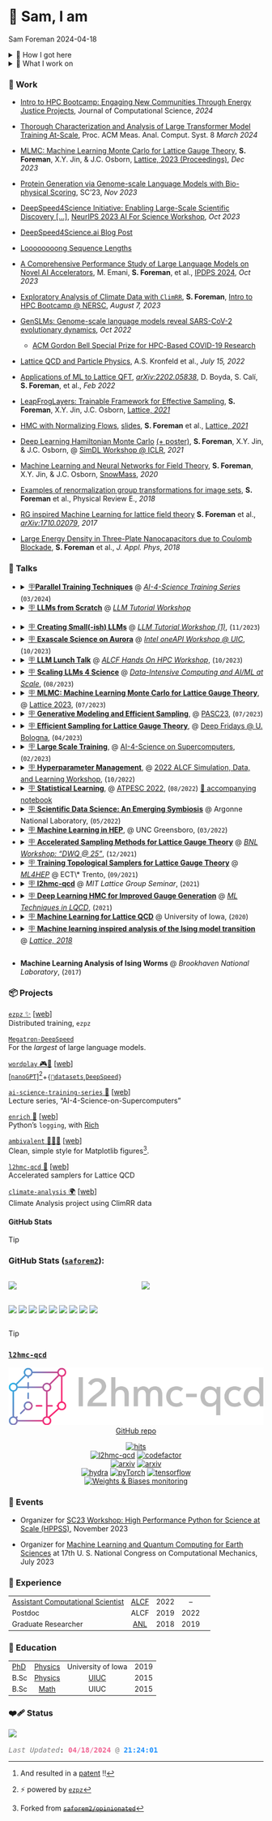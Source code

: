 # 👋 Sam, I am
Sam Foreman
[<span class="orcid-green"></span>](https://orcid.org/0000-0002-9981-0876)
2024-04-18

<div>

</div>

<details closed>
<summary>
📍 How I got here
</summary>

My [current research](https://saforem2.github.io/l2hmc-qcd) focuses on
using deep generative modeling to help build better sampling algorithms
in lattice gauge theory. In particular, I’m interested in building gauge
equivariant neural network architectures and using inductive priors to
incorporate physical symmetries into machine learning models.

I received my PhD in Physics from the University of Iowa in 2019 and my
thesis was on [Learning Better Physics: A Machine Learning Approach to
Lattice Gauge
Theory](https://iro.uiowa.edu/esploro/outputs/doctoral/Learning-better-physics-a-machine-learning/9983776792002771).
Prior to this, I completed two bachelors degrees (Engineering Physics
and Applied Mathematics, 2015) at The University of Illinois at
Urbana-Champaign. My undergraduate dissertation was titled [Energy
Storage in Quantum
Resonators](https://aip.scitation.org/doi/10.1063/1.5009698) and was
supervised by Professor [Alfred
Hübler](https://en.wikipedia.org/wiki/Alfred_H%C3%BCbler) within the
Center for Complex Systems Research at UIUC[^1].

</details>
<details closed>
<summary>
🤔 What I work on
</summary>

As a member of the [AI / ML
Group](https://www.alcf.anl.gov/about/people/group/506) at
[ALCF](https://alcf.anl.gov), I work on:

<div class="flex-container">

<div class="flex-container">

- [AI + Science](https://github.com/saforem2/)

  - [Building better sampling methods for Lattice
    QCD](https://github.com/saforem2/l2hmc-qcd)

  - [GenSLM: Genome-Scale Language
    Models](https://www.biorxiv.org/content/10.1101/2022.10.10.511571v2)

  - [Foundation models for long term climate
    forecasting](https://saforem2.github.io/climate-analysis)

</div>

<div class="flex-container">

- [Scaling Large Language
  Models](https://github.com/saforem2/Megatron-DS-Benchmarking)

- [Optimizing distributed training across thousands of
  GPUs](https://github.com/argonne-lcf/mlprof)

- Building new parallelism techniques for efficient scaling

- Generative modeling (esp. for physical systems)

</div>

</div>

</details>

<div class="panel-tabset">

### 📰 Work

- [Intro to HPC Bootcamp: Engaging New Communities Through Energy
  Justice Projects](https://jocse.org/downloads/jocse-15-1-10.pdf),
  Journal of Computational Science, *2024*

- [Thorough Characterization and Analysis of Large Transformer Model
  Training At-Scale](https://doi.org/10.1145/3639034), Proc. ACM Meas.
  Anal. Comput. Syst. 8 *March 2024*

- [MLMC: Machine Learning Monte Carlo for Lattice Gauge
  Theory](https://arxiv.org/abs/2312.08936), **S. Foreman**, X.Y. Jin, &
  J.C. Osborn, [Lattice, 2023
  (Proceedings)](https://indico.fnal.gov/event/57249/), *Dec 2023*

- [Protein Generation via Genome-scale Language Models with Bio-physical
  Scoring](https://dl.acm.org/doi/abs/10.1145/3624062.3626087), SC’23,
  *Nov 2023*

-  [DeepSpeed4Science Initiative: Enabling Large-Scale Scientific
  Discovery \[…\]](https://arxiv.org/abs/2310.04610), [NeurIPS 2023 AI
  For Science
  Workshop](https://ai4sciencecommunity.github.io/neurips23.html), *Oct
  2023*

  - [ DeepSpeed4Science.ai Blog
    Post](https://deepspeed4science.ai/2023/09/18/model-showcase-genslms/)
  - [ Loooooooong Sequence Lengths](../../qmd/dsblog.qmd)

- [A Comprehensive Performance Study of Large Language Models on Novel
  AI Accelerators](https://arxiv.org/abs/2310.04607), M. Emani, **S.
  Foreman**, et al., [IPDPS 2024](https://www.ipdps.org/), *Oct 2023*

- [Exploratory Analysis of Climate Data with
  `ClimRR`](https://saforem2.github.io/climate-analysis), **S.
  Foreman**, [Intro to HPC Bootcamp @
  NERSC](https://github.com/NERSC/intro-HPC-bootcamp-2023), *August 7,
  2023*

- [GenSLMs: Genome-scale language models reveal SARS-CoV-2 evolutionary
  dynamics](https://www.biorxiv.org/content/10.1101/2022.10.10.511571v1.abstract),
  *Oct 2022*

  - [ ACM Gordon Bell Special Prize for HPC-Based COVID-19
    Research](https://www.acm.org/media-center/2022/november/gordon-bell-special-prize-covid-research-2022)

- [Lattice QCD and Particle Physics](https://arxiv.org/abs/2207.07641),
  A.S. Kronfeld et al., *July 15, 2022*

- [Applications of ML to Lattice QFT](https://arxiv.org/abs/2202.05838),
  [*arXiv:2202.05838*](https://arxiv.org/abs/2202.05838), D. Boyda, S.
  Calí, **S. Foreman**, et al., *Feb 2022*

- [LeapFrogLayers: Trainable Framework for Effective
  Sampling](https://arxiv.org/abs/2112.01582), **S. Foreman**, X.Y. Jin,
  J.C. Osborn, [Lattice, *2021*](https://indico.cern.ch/event/1006302)

- [HMC with Normalizing Flows](https://arxiv.org/abs/2112.01586),
  [slides](https://indico.cern.ch/event/1006302/contributions/4380743/),
  **S. Foreman** et al., [Lattice,
  *2021*](https://indico.cern.ch/event/1006302/)

- [Deep Learning Hamiltonian Monte
  Carlo](https://arxiv.org/abs/2105.03418) [(+
  poster)](https://simdl.github.io/posters/57-supp_DLHMC_Foreman_SimDL-ICLR2021_poster1.pdf),
  **S. Foreman**, X.Y. Jin, & J.C. Osborn, @ [SimDL Workshop @
  ICLR](https://simdl.github.io/), *2021*

- [Machine Learning and Neural Networks for Field
  Theory](https://bit.ly/snowmass_ml2020), **S. Foreman**, X.Y. Jin, &
  J.C. Osborn, [SnowMass](https://snowmass21.org/), *2020*

- [Examples of renormalization group transformations for image
  sets](https://journals.aps.org/pre/abstract/10.1103/PhysRevE.98.052129),
  **S. Foreman** et al., Physical Review E., *2018*

- [RG inspired Machine Learning for lattice field
  theory](https://arxiv.org/abs/1710.02079) **S. Foreman** et al.,
  [*arXiv:1710.02079*](https://www.arxiv.or/abs/1710.02079), *2017*

- [Large Energy Density in Three-Plate Nanocapacitors due to Coulomb
  Blockade](https://doi.org/10.1063/1.5009698), **S. Foreman** et al.,
  *J. Appl. Phys*, *2018*

### 🎤 Talks

- <details closed>
  <summary>
  <a
      href="https://saforem2.github.io/parallel-training-slides">🪧<strong>Parallel
  Training Techniques</strong></a> @ <a
      href="https://github.com/argonne-lcf/ai-science-training-series/tree/main/06_parallel_training"><i>AI-4-Science
  Training Series</i></a> (<code>03/2024</code>)
  </summary>
  <iframe loading="lazy" allow="picture-in-picture" src="https://saforem2.github.io/parallel-training-slides" title="🪧 Parallel
    Training Techniques" width="100%" align="center" height="500" frameborder="0" webkitallowfullscreen mozallowfullscreen allowfullscreen style="border-radius:0.25rem;border:none;align:center;">
  <p>
  Your browser does not support iframes.
  </p>
  </iframe>
  </details>

- <details closed>
  <summary>
  <a href="https://saforem2.github.io/llm-workshop-talk">🪧 <strong>LLMs
  from Scratch</strong></a> @ <a
      href="https://github.com/argonne-lcf/llm-workshop"><i>LLM Tutorial
  Workshop</i></a>
  </summary>
  <iframe loading="lazy" allow="picture-in-picture" src="https://saforem2.github.io/llm-workshop-talk" title="🪧 LLMs from
    Scratch" width="100%" align="center" height="500" frameborder="0" webkitallowfullscreen mozallowfullscreen allowfullscreen style="border-radius:0.25rem;border:none;align:center;">
  <p>
  Your browser does not support iframes.
  </p>
  </iframe>
  </details>

<!-- - <details closed> -->
<!--   <summary> -->
<!--     <a href="https://saforem2.github.io/llm-workshop-talk">🪧 <strong>LLMs from Scratch</strong></a> @ <a href="https://github.com/argonne-lcf/llm-workshop" target="_blank" rel="noopener noreferrer"><i>LLM Tutorial Workshop</i></a> (<code>02/2024</code>) -->
<!--   </summary> -->
<!--   <iframe loading="lazy" allow="picture-in-picture" src="https://saforem2.github.io/llm-workshop-talk" title="🪧 LLMs from Scratch" width="100%" align="center" height="500" frameborder="0" webkitallowfullscreen mozallowfullscreen allowfullscreen style="border-radius:0.25rem;border:none;align:center;"> -->
<!--     <p>Your browser does not support iframes.</p> -->
<!--   </iframe> -->
<!--   </details> -->

- <details closed>
  <summary>
  <a href="https://github.com/saforem2/LLM-tutorial">🪧 <strong>Creating
  Small(-ish) LLMs</strong></a> @
  <a href="https://github.com/brettin/llm_tutorial"><em>LLM Tutorial
  Workshop (1)</em></a>, (<code>11/2023</code>)
  </summary>
  <iframe loading="lazy" allow="picture-in-picture" src="https://saforem2.github.io/LLM-tutorial" title="🪧 Creating Small(-ish) LLMs" width="100%" align="center" height="500" frameborder="0" webkitallowfullscreen mozallowfullscreen allowfullscreen style="border-radius:0.25rem;border:none;align:center;">
  <p>
  Your browser does not support iframes.
  </p>
  </iframe>
  </details>

- <details closed>
  <summary>
  <a href="https://saforem2.github.io/oneapi-talk"> 🪧 <strong>Exascale
  Science on Aurora</strong></a> @
  <a href="https://www.alcf.anl.gov/events/alcf-hands-hpc-workshop"><em>Intel
  oneAPI Workshop @ UIC</em></a>, (<code>10/2023</code>)
  </summary>
  <iframe loading="lazy" allow="picture-in-picture" src="https://saforem2.github.io/oneapi-talk" title="🪧 Exascale Science on Aurora" width="100%" align="center" height="500" frameborder="0" style="border-radius:0.25rem;border:none;align:center;">
  <p>
  Your browser does not support iframes.
  </p>
  </iframe>
  </details>

- <details closed>
  <summary>
  <a href="https://saforem2.github.io/llm-lunch-talk">🪧 <strong>LLM
  Lunch Talk</strong></a> @
  <a href="https://www.alcf.anl.gov/events/alcf-hands-hpc-workshop"><em>ALCF
  Hands On HPC Workshop</em></a>, (<code>10/2023</code>)
  </summary>
  <iframe loading="lazy" allow="picture-in-picture" src="https://saforem2.github.io/llm-lunch-talk/#/section" title="🪧 LLMs on Polaris" width="100%" align="center" height="500" frameborder="0" webkitallowfullscreen mozallowfullscreen allowfullscreen style="border-radius:0.25rem;border:none;align:center;">
  <p>
  Your browser does not support iframes.
  </p>
  </iframe>
  </details>

- <details closed>
  <summary>
  <a href="https://saforem2.github.io/scaling4science">🪧
  <strong>Scaling LLMs 4 Science</strong></a> @
  <a href="https://events.cels.anl.gov/event/426/overview"><em>Data-Intensive
  Computing and AI/ML at Scale</em></a>, (<code>08/2023</code>)
  </summary>
  <iframe loading="lazy" allow="picture-in-picture" src="https://saforem2.github.io/scaling4science/#/section" title="🪧 Scaling LLMs for Science and Ongoing Collaborations" width="100%" align="center" height="500" frameborder="0" webkitallowfullscreen mozallowfullscreen allowfullscreen style="border-radius:0.25rem;border:none;align:center;">
  <p>
  Your browser does not support iframes.
  </p>
  </iframe>
  </details>

- <details closed>
  <summary>
  <a href="https://saforem2.github.io/lattice23">🪧 <strong>MLMC:
  Machine Learning Monte Carlo for Lattice Gauge Theory</strong></a>, @
  <a href="https://mlmc2022.github.io/">Lattice 2023</a>,
  (<code>07/2023</code>)
  </summary>
  <iframe loading="lazy" allow="picture-in-picture" src="https://saforem2.github.io/lattice23/#/title-slide" title="🪧 MLMC: Machine Learning Monte Carlo" width="100%" align="center" height="500" frameborder="0" webkitallowfullscreen mozallowfullscreen allowfullscreen style="border-radius:0.25rem;border:none;align:center;">
  <p>
  Your browser does not support iframes.
  </p>
  </iframe>
  </details>

- <details closed>
  <summary>
  <a href="https://saforem2.github.io/lqcd-pasc23/">🪧
  <strong>Generative Modeling and Efficient Sampling</strong></a>, @
  <a href="https://pasc23.pasc-conference.org/">PASC23</a>,
  (<code>07/2023</code>)
  </summary>
  <iframe loading="lazy" allow="picture-in-picture" src="https://saforem2.github.io/lqcd-pasc23/" title="🪧 Generative Modeling and Efficient Sampling" width="100%" align="center" height="500" frameborder="0" webkitallowfullscreen mozallowfullscreen allowfullscreen style="border-radius:0.25rem;border:none;align:center;">
  <p>
  Your browser does not support iframes.
  </p>
  </iframe>
  </details>

- <details closed>
  <summary>
  <a href="https://saforem2.github.io/deep-fridays">🪧 <strong>Efficient
  Sampling for Lattice Gauge Theory</strong></a>, @
  <a href="https://www.cs.unibo.it/~asperti/deep_fridays.html">Deep
  Fridays @ U. Bologna</a>, (<code>04/2023</code>)
  </summary>
  <iframe loading="lazy" allow="picture-in-picture" src="https://saforem2.github.io/deep-fridays/" title="🪧 Efficient Sampling for Lattice Gauge Theory" width="100%" align="center" height="500" frameborder="0" webkitallowfullscreen mozallowfullscreen allowfullscreen style="border-radius:0.25rem;border:none;align:center;">
  <p>
  Your browser does not support iframes.
  </p>
  </iframe>
  </details>

- <details closed>
  <summary>
  <a href="https://saforem2.github.io/ai4sci-large-scale-training">🪧
  <strong>Large Scale Training</strong></a>, @
  <a href="https://github.com/argonne-lcf/ai-science-training-series">AI-4-Science
  on Supercomputers</a>, (<code>02/2023</code>)
  </summary>
  <iframe loading="lazy" allow="picture-in-picture" src="https://saforem2.github.io/ai4sci-large-scale-training/#" title="🪧 Large Scale Training" width="100%" align="center" height="500" frameborder="0" webkitallowfullscreen mozallowfullscreen allowfullscreen style="border-radius:0.25rem;border:none;align:center;">
  <p>
  Your browser does not support iframes.
  </p>
  </iframe>
  </details>

- <details closed>
  <summary>
  <a href="https://saforem2.github.io/hparam-management-sdl2022">🪧
  <strong>Hyperparameter Management</strong></a>, @
  <a href="https://www.alcf.anl.gov/events/2022-alcf-simulation-data-and-learning-workshop">2022
  ALCF Simulation, Data, and Learning Workshop</a>,
  (<code>10/2022</code>)
  </summary>
  <iframe loading="lazy" allow="picture-in-picture" src="https://saforem2.github.io/hparam-management-sdl2022" title="🪧 Hyperparameter Management" width="100%" align="center" height="500" frameborder="0" webkitallowfullscreen mozallowfullscreen allowfullscreen style="border-radius:0.25rem;border:none;align:center;">
  <p>
  Your browser does not support iframes.
  </p>
  </iframe>
  </details>

- <details closed>
  <summary>
  <a href="https://saforem2.github.io/ATPESC-StatisticalLearning">🪧
  <strong>Statistical Learning</strong></a>, @
  <a href="https://extremecomputingtraining.anl.gov/">ATPESC 2022</a>,
  (<code>08/2022</code>)
  <a href="https://github.com/argonne-lcf/ATPESC_MachineLearning/blob/master/00_statisticalLearning/src/atpesc/notebooks/statistical_learning.ipynb">📕
  accompanying notebook</a>
  </summary>
  <iframe loading="lazy" allow="picture-in-picture" src="https://saforem2.github.io/ATPESC-StatisticalLearning/#/" title="🪧 Statistical Learning" width="100%" align="center" height="500" frameborder="0" webkitallowfullscreen mozallowfullscreen allowfullscreen style="border-radius:0.25rem;border:none;align:center;">
  <p>
  Your browser does not support iframes.
  </p>
  </iframe>
  </details>

- <details closed>
  <summary>
  <a href="https://saforem2.github.io/anl-job-talk/">🪧
  <strong>Scientific Data Science: An Emerging Symbiosis</strong></a> @
  Argonne National Laboratory, (<code>05/2022</code>)
  </summary>
  <iframe loading="lazy" allow="picture-in-picture" src="https://saforem2.github.io/anl-job-talk" title="🪧 Scientific Data Science" width="100%" align="center" height="500" frameborder="0" webkitallowfullscreen mozallowfullscreen allowfullscreen style="border-radius:0.25rem;border:none;align:center;">
  <p>
  Your browser does not support iframes.
  </p>
  </iframe>
  </details>

- <details closed>
  <summary>
  <a href="https://saforem2.github.io/physicsSeminar">🪧 <strong>Machine
  Learning in HEP</strong></a>, @ UNC Greensboro, (<code>03/2022</code>)
  </summary>
  <iframe loading="lazy" allow="picture-in-picture" src="https://saforem2.github.io/physicsSeminar" title="🪧 Machine Learning in HEP" width="100%" align="center" height="300" frameborder="0" webkitallowfullscreen mozallowfullscreen allowfullscreen style="border:none;border-radius:0.25rem;">
  <p>
  Your browser does not support iframes.
  </p>
  </iframe>
  </details>

- <details closed>
  <summary>
  <a href="https://saforem2.github.io/l2hmc-dwq25/">🪧
  <strong>Accelerated Sampling Methods for Lattice Gauge
  Theory</strong></a> @
  <a href="https://indico.bnl.gov/event/13576/"><em>BNL Workshop: “DWQ @
  25”</em></a>, (<code>12/2021</code>)
  </summary>
  <iframe loading="lazy" allow="picture-in-picture" src="https://saforem2.github.io/l2hmc-dwq25/" title="🪧 Accelerated Sampling Methods for Lattice Gauge Theory" width="100%" align="center" height="500" frameborder="0" webkitallowfullscreen mozallowfullscreen allowfullscreen style="border-radius:0.25rem;border:none;align:center;">
  <p>
  Your browser does not support iframes.
  </p>
  </iframe>
  </details>

- <details closed>
  <summary>
  <a href="https://saforem2.github.io/l2hmc_talk_ect2021/">🪧
  <strong>Training Topological Samplers for Lattice Gauge
  Theory</strong></a> @
  <a href="https://indico.ectstar.eu/event/77/contributions/2349/"><em>ML4HEP</em></a>
  @ ECT\* Trento, (<code>09/2021</code>)
  </summary>
  <iframe loading="lazy" allow="picture-in-picture" src="https://saforem2.github.io/l2hmc_talk_ect2021" title="🪧 Training Topological Samplers for Lattice Gauge Theory" width="100%" align="center" height="500" frameborder="0" webkitallowfullscreen mozallowfullscreen allowfullscreen style="border-radius:0.25rem;border:none;align:center;">
  <p>
  Your browser does not support iframes.
  </p>
  </iframe>
  </details>

- <details closed>
  <summary>
  <a href="https://github.com/saforem2/l2hmc-qcd">🪧
  <strong>l2hmc-qcd</strong></a> @ <em>MIT Lattice Group Seminar</em>,
  (<code>2021</code>)
  </summary>
  </details>

- <details closed>
  <summary>
  <a href="https://bit.ly/mainz21">🪧 <strong>Deep Learning HMC for
  Improved Gauge Generation</strong></a> @
  <a href="https://bit.ly/mainz21_overview"><em>ML Techniques in
  LQCD</em></a>, (<code>2021</code>)
  </summary>
  <iframe loading="lazy" allow="picture-in-picture" src="https://bit.ly/mainz21" title="🪧 Deep Learning HMC for Improved Gauge Generation" width="100%" align="center" height="500" frameborder="0" webkitallowfullscreen mozallowfullscreen allowfullscreen style="border-radius:0.25rem;border:none;align:center;">
  <p>
  Your browser does not support iframes.
  </p>
  </iframe>
  </details>

- <details closed>
  <summary>
  <a href="https://slides.com/samforeman/l2hmc-qcd-93bc0c">🪧
  <strong>Machine Learning for Lattice QCD</strong></a> @ University of
  Iowa, (<code>2020</code>)
  </summary>
  </details>

- <details closed>
  <summary>
  <a href="https://bit.ly/latt2018">🪧 <strong>Machine learning inspired
  analysis of the Ising model transition</strong></a> @
  <a href="https://indico.fnal.gov/event/15949/overview"><em>Lattice,
  2018</em></a>
  </p>
  </summary>
  <iframe loading="lazy" allow="picture-in-picture" src="https://slides.com/samforeman/l2hmc-qcd-93bc0c" title="🪧 Machine Learning for Lattice QCD" width="100%" align="center" height="500" frameborder="0" webkitallowfullscreen mozallowfullscreen allowfullscreen style="border-radius:0.25rem;border:none;align:center;">
  <p>
  Your browser does not support iframes.
  </p>
  </iframe>
  </details>

- **Machine Learning Analysis of Ising Worms** @ *Brookhaven National
  Laboratory*, (`2017`)

### 📦 Projects

<div class="flex-container" style="margin-top: 1em;">

<div class="flex-container">

[ `ezpz` ✨](https://github.com/saforem2/ezpz) \[[web](https://saforem2.github.io/ezpz)\]  
Distributed training, `ezpz`

[ `Megatron-DeepSpeed`](https://github.com/argonne-lcf/Megatron-DeepSpeed)  
For the *largest* of large language models.

[ `wordplay` 🎮💬](https://github.com/saforem2/wordplay) \[[web](https://saforem2.github.io/wordplay)\]  
\[[`nanoGPT`](https://github.com/saforem2/nanoGPT)\][^2]+`{🤗`[`datasets`](https://huggingface.co/datasets),[`DeepSpeed`](https://github.com/microsoft/DeepSpeed)`}`

[ `ai-science-training-series` 📝](https://github.com/argonne-lcf/ai-science-training-series) \[[web](https://www.alcf.anl.gov/alcf-ai-science-training-series)\]  
Lecture series, “AI-4-Science-on-Supercomputers”

</div>

<div class="flex-container">

[ `enrich` 💸](https://github.com/saforem2/enrich) \[[web](https://saforem2.github.io/enrich)\]  
Python’s `logging`, with [Rich](https://github.com/Textualize/rich)

[ `ambivalent` 🤷🏻‍♂️](https://github.com/saforem2/ambivalent) \[[web](https://saforem2.github.io/ambivalent)\]  
Clean, simple style for Matplotlib figures[^3].

[ `l2hmc-qcd` 🔲](https://github.com/saforem2/l2hmc-qcd) \[[web](https://saforem2.github.io/l2hmc-qcd)\]  
Accelerated samplers for Lattice QCD

[ `climate-analysis` 🌍](https://github.com/saforem2/climate-analysis) \[[web](https://saforem2.github.io/climate-analysis)\]  
Climate Analysis project using ClimRR data

</div>

</div>

#### <span class="yellow-text"></span> GitHub Stats

> [!TIP]
>
> ### <span class="yellow-text"><span class="quarto-shortcode__" data-is-shortcode="1" data-raw="{{&lt; fa brands github &gt;}}"><span class="quarto-shortcode__-param" data-is-shortcode="1" data-value="fa" data-raw="fa"></span> <span class="quarto-shortcode__-param" data-is-shortcode="1" data-value="brands" data-raw="brands"></span> <span class="quarto-shortcode__-param" data-is-shortcode="1" data-value="github" data-raw="github"></span></span></span> <span class="dim-text">GitHub Stats</span> <span class="dim-text">([`saforem2`](https://github.com/saforem2)):</span>
>
> <div class="columns"
> style="display: flex; flex-direction: row; align-items: center; text-align:left;">
>
> <div class="column" style="text-align: left;">
>
> [![](https://github-readme-stats.vercel.app/api?username=saforem2&theme=transparent&text_color=838383&hide_border=true&rank_icon=percentile.png)](https://github.com/saforem2)
>
> </div>
>
> <div class="column" style="text-align:left;">
>
> [![](https://github-readme-stats.vercel.app/api/wakatime?username=saforem2&hide_border=true&layout=compact&theme=transparent&text_color=838383.png)](https://github.com/saforem2/)
>
> </div>
>
> </div>
>
> <div class="img-container"
> style="text-align:center; display: flex; margin-left: auto; margin-right: auto;">
>
> [![](https://github-readme-stats.vercel.app/api/pin/?username=saforem2&repo=l2hmc-qcd&theme=transparent&include_all_commits=true&hide_border=true&text_color=838383&title_color=838383.png)](https://github.com/saforem2/l2hmc-qcd)
> [![](https://github-readme-stats.vercel.app/api/pin/?username=saforem2&repo=lattice23&theme=transparent&show_icons=true&include_all_commits=true&hide_border=true&text_color=838383&title_color=838383.png)](https://github.com/saforem2/lattice23)
> [![](https://github-readme-stats.vercel.app/api/pin/?username=saforem2&repo=lqcd-pasc23&theme=transparent&show_icons=true&include_all_commits=true&hide_border=true&text_color=838383&title_color=838383.png)](https://github.com/saforem2/lqcd-pasc23)
> [![](https://github-readme-stats.vercel.app/api/pin/?username=nftqcd&repo=fthmc&theme=transparent&show_icons=true&include_all_commits=true&hide_border=true&text_color=838383&title_color=838383.png)](https://github.com/nftqcd/fthmc)
> [![](https://github-readme-stats.vercel.app/api/pin/?username=argonne-lcf&repo=CompPerfWorkshop&theme=transparent&show_icons=true&include_all_commits=true&hide_border=true&text_color=838383.png)](https://github.com/argonne-lcf/CompPerfWorkshop)
> [![](https://github-readme-stats.vercel.app/api/pin/?username=argonne-lcf&repo=ai-science-training-series&theme=transparent&show_icons=true&include_all_commits=true&hide_border=true&text_color=838383&title_color=838383.png)](https://github.com/argonne-lcf/ai-science-training-series)
> [![](https://github-readme-stats.vercel.app/api/pin/?username=argonne-lcf&repo=mlprof&theme=transparent&show_icons=true&include_all_commits=true&hide_border=true&text_color=838383&title_color=838383.png)](https://github.com/argonne-lcf/mlprof)
> [![](https://github-readme-stats.vercel.app/api/pin/?username=argonne-lcf&repo=user-guides&theme=transparent&show_icons=true&include_all_commits=true&hide_border=true&text_color=838383&title_color=838383.png)](https://github.com/argonne-lcf/user-guides)
> [![](https://github-readme-stats.vercel.app/api/pin/?username=saforem2&repo=personal_site&theme=transparent&show_icons=true&include_all_commits=true&hide_border=true&icon_color=838383&title_color=838383.png)](https://github.com/saforem2/personal_site)
>
> <!-- [![github](https://github-readme-stats.vercel.app/api/pin/?username=saforem2&repo=l2hmc-qcd&theme=transparent&include_all_commits=true&hide_border=true&icon_color=#00CCFF&title_color=#00CCFF&bg_color=#1c1c1c)](https://github.com/saforem2/l2hmc-qcd) -->
> <!-- <a href="https://github.com/saforem2/lattice23"><img src="https://github-readme-stats.vercel.app/api/pin/?username=saforem2&repo=lattice23&theme=transparent&show_icons=true&include_all_commits=true&hide_border=true&icon_color=#00CCFF&title_color=#00CCFF&bg_color=#1c1c1c" /></a> -->
> <!-- <a href="https://github.com/nftqcd/fthmc"><img src="https://github-readme-stats.vercel.app/api/pin/?username=nftqcd&repo=fthmc&theme=transparent&show_icons=true&include_all_commits=true&hide_border=true&icon_color=#00CCFF&title_color=#00CCFF&bg_color=#1c1c1c" /></a> -->
> <!-- <a href="https://github.com/saforem2/climate-analysis"><img src="https://github-readme-stats.vercel.app/api/pin/?username=saforem2&repo=climate-analysis&theme=transparent&show_icons=true&include_all_commits=true&hide_border=true&icon_color=#00CCFF&title_color=#00CCFF&bg_color=#1c1c1c" /></a> -->
> <!-- <a href="https://github.com/argonne-lcf/ai-science-training-series"><img src="https://github-readme-stats.vercel.app/api/pin/?username=argonne-lcf&repo=ai-science-training-series&theme=transparent&show_icons=true&include_all_commits=true&hide_border=true&icon_color=#00CCFF&title_color=#00CCFF&bg_color=#1c1c1c" /></a> -->
> <!-- <a href="https://github.com/argonne-lcf/mlprof"><img src="https://github-readme-stats.vercel.app/api/pin/?username=argonne-lcf&repo=mlprof&theme=transparent&show_icons=true&include_all_commits=true&hide_border=true&icon_color=#00CCFF&title_color=#00CCFF&bg_color=#1c1c1c" /></a> -->
> <!-- <a href="https://github.com/argonne-lcf/user-guides"><img src="https://github-readme-stats.vercel.app/api/pin/?username=argonne-lcf&repo=user-guides&theme=transparent&show_icons=true&include_all_commits=true&hide_border=true&icon_color=#00CCFF&title_color=#00CCFF&bg_color=#1c1c1c" /></a> -->
> <!-- <a href="https://github.com/saforem2/personal_site"><img src="https://github-readme-stats.vercel.app/api/pin/?username=saforem2&repo=personal_site&theme=transparent&show_icons=true&include_all_commits=true&hide_border=true&icon_color=#00CCFF&title_color=#00CCFF&bg_color=#1c1c1c" /></a> -->
>
> </div>
>
> > [!TIP]
> >
> > ### [`l2hmc-qcd`](https://saforem2.github.io/l2hmc-qcd)
> >
> > <div style="text-align:center;">
> >
> > [![](https://raw.githubusercontent.com/saforem2/l2hmc-qcd/main/assets/logo-small.svg)](https://saforem2.github.io/l2hmc-qcd)  
> > [ GitHub repo](https://github.com/saforem2/l2hmc-qcd)
> >
> > <!-- <a href="https://github.com/saforem2/l2hmc-qcd"><img src="https://github-readme-stats.vercel.app/api/pin/?username=saforem2&repo=l2hmc-qcd&theme=transparent&include_all_commits=true&hide_border=true&icon_color=#00CCFF&title_color=#00CCFF&bg_color=#1c1c1c" /></a> -->
> > <!-- ![l2hmc-qcd](https://github.com/saforem2/saforem2/blob/main/assets/l2hmc-qcd-small.svg) -->
> >
> > <a href="https://hits.seeyoufarm.com"><img alt="hits" src="https://hits.seeyoufarm.com/api/count/incr/badge.svg?url=https%3A%2F%2Fgithub.com%2Fsaforem2%2Fl2hmc-qcd&count_bg=%2300CCFF&title_bg=%23555555&icon=&icon_color=%23111111&title=👋&edge_flat=false"></a>  
> > <a href="https://github.com/saforem2/l2hmc-qcd/"><img alt="l2hmc-qcd" src="https://img.shields.io/badge/-l2hmc--qcd-252525?style=flat&logo=github&labelColor=gray"></a>
> > <a href="https://www.codefactor.io/repository/github/saforem2/l2hmc-qcd"><img alt="codefactor" src="https://www.codefactor.io/repository/github/saforem2/l2hmc-qcd/badge"></a>
> > <br>
> > <a href="https://arxiv.org/abs/2112.01582"><img alt="arxiv" src="https://img.shields.io/badge/arXiv-2112.01582-B31B1B.svg"></a>
> > <a href="https://arxiv.org/abs/2105.03418"><img alt="arxiv" src="https://img.shields.io/badge/arXiv-2105.03418-B31B1B.svg"></a>
> > <br>
> > <a href="https://hydra.cc"><img alt="hydra" src="https://img.shields.io/badge/Config-Hydra-89b8cd"></a>
> > <a href="https://pytorch.org/get-started/locally/"><img alt="pyTorch" src="https://img.shields.io/badge/PyTorch-ee4c2c?logo=pytorch&logoColor=white"></a>
> > <a href="https://www.tensorflow.org"><img alt="tensorflow" src="https://img.shields.io/badge/TensorFlow-%23FF6F00.svg?&logo=TensorFlow&logoColor=white"></a>
> > <br>
> > [<img src="https://raw.githubusercontent.com/wandb/assets/main/wandb-github-badge-28.svg" alt="Weights & Biases monitoring" height=20>](https://wandb.ai/l2hmc-qcd/l2hmc-qcd)
> >
> > </div>

### 🎪 Events

- Organizer for [SC23 Workshop: High Performance Python for Science at
  Scale (HPPSS)](https://hppss.github.io/SC23/), November 2023

- Organizer for [Machine Learning and Quantum Computing for Earth
  Sciences](https://17.usnccm.org/702) at 17th U. S. National Congress
  on Computational Mechanics, July 2023

### 👔 Experience

|                                                                                    |                              |      |      |     |
|:-----------------------------------------------------------------------------------|:----------------------------:|:----:|:----:|:---:|
| [Assistant Computational Scientist](https://alcf.anl.gov/about/people/sam-foreman) | [ALCF](https://alcf.anl.gov) | 2022 |  –   |     |
| Postdoc                                                                            |             ALCF             | 2019 | 2022 |     |
| Graduate Researcher                                                                |    [ANL](https://anl.gov)    | 2018 | 2019 |     |

### 🎒 Education

|                                       |                                                                                            |                               |      |
|:--------------------------------------|:------------------------------------------------------------------------------------------:|:-----------------------------:|:----:|
| [PhD](https://bit.ly/sam-foreman-phd) |                 [Physics](https://physics.uiowa.edu/graduate/phd-physics)                  |      University of Iowa       | 2019 |
| B.Sc                                  | [Physics](https://grainger.illinois.edu/academics/undergraduate/majors-and-minors/physics) | [UIUC](https://illinois.edu/) | 2015 |
| B.Sc                                  |                             [Math](https://math.illinois.edu/)                             |             UIUC              | 2015 |

### ❤️‍🩹 Status

![](https://hits.seeyoufarm.com/api/count/incr/badge.svg?url=https%3A%2F%2Fsamforeman.me%2Fqmd%2Fhome-alt%2F&count_bg=%2300CCFF&title_bg=%23303030&icon=&icon_color=%23E7E7E7&title=hits&edge_flat=false)

<pre style="white-space:pre;overflow-x:auto;line-height:normal;font-family:Menlo,'DejaVu Sans Mono',consolas,'Courier New',monospace"><span style="color: #7f7f7f; text-decoration-color: #7f7f7f; font-style: italic">Last Updated</span>: <span style="color: #f06292; text-decoration-color: #f06292; font-weight: bold">04</span><span style="color: #f06292; text-decoration-color: #f06292">/</span><span style="color: #f06292; text-decoration-color: #f06292; font-weight: bold">18</span><span style="color: #f06292; text-decoration-color: #f06292">/</span><span style="color: #f06292; text-decoration-color: #f06292; font-weight: bold">2024</span> <span style="color: #7f7f7f; text-decoration-color: #7f7f7f">@</span> <span style="color: #1a8fff; text-decoration-color: #1a8fff; font-weight: bold">21:24:01</span>
</pre>
<!-- ::: {.callout-tip icon=false title='[❤️‍🩹 Status]{style="color: #FF5252;"}' collapse="false" style="text-align: left!important; width:100%; border: none!important; border-left: 2px solid var(--red-sf)!important; border-radius: 0pt!importtant; background-color: var(--bg-transparent); opacity:100%;"} -->
<!-- <p align="center"> -->
<!--   https://samforeman.me/qmd/home-alt/ -->
<!-- <a href="https://hits.seeyoufarm.com"><img align="center" src="https://hits.seeyoufarm.com/api/count/incr/badge.svg?url=https%3A%2F%2Fsamforeman.me%2Fqmd%2Fhome-alt%2F&count_bg=%2300CCFF&title_bg=%23303030&icon=&icon_color=%23E7E7E7&title=hits&edge_flat=false"/></a> -->
<!-- </p> -->
<!-- ::: -->

</div>

[^1]: And resulted in a
    [patent](https://scholar.google.com/citations?view_op=view_citation&hl=en&user=vV_1zDwAAAAJ&pagesize=80&citation_for_view=vV_1zDwAAAAJ:SeFeTyx0c_EC)
    !!

[^2]: ⚡ powered by [`ezpz`](https://github.com/saforem2/ezpz)

[^3]: Forked from ~~[
    `saforem2/opinionated`](https://github.com/saforem2/opinonated)~~
